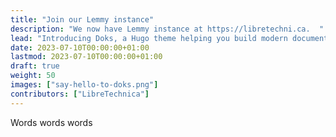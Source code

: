 ```yaml
---
title: "Join our Lemmy instance"
description: "We now have Lemmy instance at https://libretechni.ca.  "
lead: "Introducing Doks, a Hugo theme helping you build modern documentation websites that are secure, fast, and SEO-ready — by default."
date: 2023-07-10T00:00:00+01:00
lastmod: 2023-07-10T00:00:00+01:00
draft: true
weight: 50
images: ["say-hello-to-doks.png"]
contributors: ["LibreTechnica"]
---
```



Words words words
